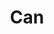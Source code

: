 ---
title: "Can"
summary: "German experimental rock band formed in Cologne circa 1968, initially as Inner Space and becoming \"The Can\" when fronted by American vocalist Malcolm Mooney. Can are well-known as one of the key pioneers of Krautrock, particularly during the era when fronted by Japanese singer Kenji \"Damo\" Suzuki who \"turned their sound towards a crazy mixture of improvisation, noise, mantra and funk rhythms\". They were constantly at the forefront of the Krautrock scene during their 10+ year history, composed music for films by directors including Roland Klick and Wim Wenders, and had an international hit with their pop satire single \"I Want More\" . The first Can member to go solo was Holger Czukay, and after Can split keyboard player Irmin Schmidt established a successful solo career. Other Can members also went solo and/or participated in other projects. In 1986 Czukay, Karoli, Mooney, Schmidt, and Liebezeit reformed, resulting in the album \"\" . In March 2003 Can received the German music industry's Echo Award for lifetime achievement. Posthumously for some members, Can continue to inspire today and are blessed with a huge collection of tape recordings that have not seen the light of day. The Lost Tapes is part of this legacy, released in 2012, also known as Holger Czukay's pension fund. A new series is taking shape in the form of live recordings by long standing Can fans that shows the depth and wealth of the bands musical resolve. Principal members: Irmin Schmidt Holger Czukay Jaki Liebezeit Michael Karoli"
image: "can.jpg"
apple_music_artist_url: "https://music.apple.com/gb/artist/can/647564"
wikipedia_url: "https://en.wikipedia.org/wiki/Can_(band)"
---